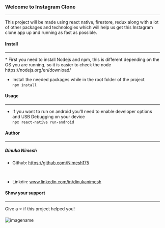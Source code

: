 <h3>Welcome to Instagram Clone</h3>
<hr>


This project will be made using react native, firestore, redux along with a lot of
 other packages and technologies which will help us get this Instagram clone app up and running as fast as possible.





<h4>Install</h4>
<hr>
* First you need to install Nodejs and npm, this is different depending on the OS you are running, so it is easier to check
 the node https://nodejs.org/en/download/


* Install the needed packages while in the root folder of the project<br/>
    `npm install`



<h4>Usage</h4>
<hr>

* If you want to run on android you'll need to enable developer options and USB Debugging on your device<br/>
    `npx react-native run-android`
    
    
<h4>Author</h4>
<hr>

  <h5>Dinuka Nimesh</h5>
  
* Github: https://github.com/Nimesh175

</br>

* Linkdin: www.linkedin.com/in/dinukanimesh 

<h4> Show your support</h4>
<hr>
  Give a ⭐ if this project helped you!

![imagename](https://images.immediate.co.uk/production/volatile/sites/4/2018/12/GettyImages-918529586-35c7227.jpg?quality=90&crop=61px%2C468px%2C7710px%2C3317px&resize=960%2C408)



